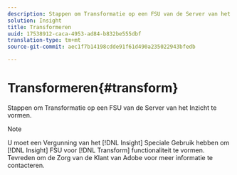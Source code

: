 ```yaml
---
description: Stappen om Transformatie op een FSU van de Server van het Inzicht te vormen.
solution: Insight
title: Transformeren
uuid: 17538912-caca-4953-ad84-b832be555dbf
translation-type: tm+mt
source-git-commit: aec1f7b14198cdde91f61d490a235022943bfedb

---
```



# Transformeren{#transform}

Stappen om Transformatie op een FSU van de Server van het Inzicht te vormen.

>[!NOTE]
>
>U moet een Vergunning van het [!DNL Insight] Speciale Gebruik hebben om [!DNL Insight] FSU voor [!DNL Transform] functionaliteit te vormen. Tevreden om de Zorg van de Klant van Adobe voor meer informatie te contacteren.


